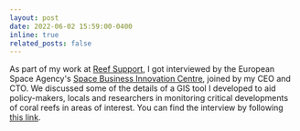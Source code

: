 ```yaml
---
layout: post
date: 2022-06-02 15:59:00-0400
inline: true
related_posts: false
---
```


As part of my work at [Reef Support](https://www.reef.support), I got interviewed by the European Space Agency's [Space Business Innovation Centre](https://www.sbicnoordwijk.nl), joined by my CEO and CTO. We discussed some of the details of a GIS tool I developed to aid policy-makers, locals and researchers in monitoring critical developments of coral reefs in areas of interest.
You can find the interview by following [this link](https://www.sbicnoordwijk.nl/reef-support-coral-reef-marine-ecology-esa-bic/).
